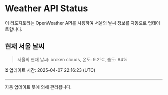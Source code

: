 
# Weather API Status

이 리포지토리는 OpenWeather API를 사용하여 서울의 날씨 정보를 자동으로 업데이트합니다.

## 현재 서울 날씨
> 서울의 현재 날씨: broken clouds, 온도: 9.2°C, 습도: 84%

⏳ 업데이트 시간: 2025-04-07 22:16:23 (UTC)

---
자동 업데이트 봇에 의해 관리됩니다.
